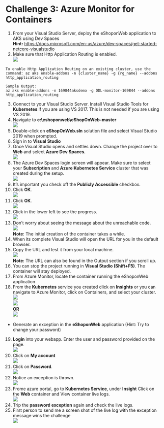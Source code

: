 # Challenge 3: Azure Monitor for Containers

1. From your Visual Studio Server, deploy the eShoponWeb application to AKS using Dev Spaces<br/>
**Hint:** https://docs.microsoft.com/en-us/azure/dev-spaces/get-started-netcore-visualstudio<br/>
2. Make sure that Http Application Routing is enabled.<br/>
   <img src="images/aks01.jpg"/><br/>
```   
To enable Http Application Routing on an existing cluster, use the command: az aks enable-addons -n {cluster_name} -g {rg_name} --addons http_application_routing
```
```
Sample Output:
az aks enable-addons -n 169844aksdemo -g ODL-monitor-169844 --addons http_application_routing
```
3. Connect to your Visual Studio Server. Install Visual Studio Tools for **Kubernetes** if you are using VS 2017. This is not needed if you are using VS 2019.<br/>
4. Navigate to **c:\eshoponweb\eShopOnWeb-master**<br/>
   <img src="images/eshop.jpg"/><br/>
5. Double-click on **eShopOnWeb.sln** solution file and select Visual Studio 2019 when prompted.<br/>
6. Sign in to **Visual Studio**<br/>
7. Once Visual Studio opens and settles down. Change the project over to **Web** and select **Azure Dev Spaces**.<br/>
   <img src="images/1.jpg"/><br/>
8. The Azure Dev Spaces login screen will appear. Make sure to select your **Subscription** and **Azure Kubernetes Service** cluster that was created during the setup.<br/>
   <img src="images/eshop2.jpg"/><br/>
9. It’s important you check off the **Publicly Accessible** checkbox.<br/>
10. Click **OK**.<br/>
   <img src="images/eshop1.jpg"/><br/>
11. Click **OK**.<br/>
   <img src="images/eshop3.jpg"/><br/>
12. Click in the lower left to see the progress.<br/>
   <img src="images/eshop4.jpg"/><br/>
13. Don’t worry about seeing the message about the unreachable code.<br/>
   <img src="images/eshop5.jpg"/><br/>
**Note:** The initial creation of the container takes a while.<br/>
14. When its complete Visual Studio will open the URL for you in the default browser.<br/>
15. Copy the URL and test it from your local machine.<br/>
   <img src="images/eshop7.jpg"/><br/>
**Note:** The URL can also be found in the Output section if you scroll up.<br/>
16. You can stop the project running in **Visual Studio (Shift+F5)**. The container will stay deployed.<br/>
17. From Azure Monitor, locate the container running the eShoponWeb application<br/>
18. From the **Kubernetes** service you created click on **Insights** or you can navigate to Azure Monitor, click on Containers, and select your cluster.<br/>
   <img src="images/eshop8.jpg"/><br/>
   <img src="images/eshop9.jpg"/><br/>
 **OR**<br/>
   <img src="images/eshop10.jpg"/><br/>
 * Generate an exception in the **eShoponWeb** application
(Hint: Try to change your password)<br/>
19. **Login** into your webapp. Enter the user and password provided on the page.<br/>
   <img src="images/eshop11.jpg"/><br/>
20. Click on **My account**<br/>
   <img src="images/eshop12.jpg"/><br/>
21. Click on **Password**.<br/>
   <img src="images/eshop13.jpg"/><br/>
22. Notice an exception is thrown.<br/>
   <img src="images/eshop14.jpg"/><br/>
23. Frome azure portal, go to **Kubernetes Service**, under **Insight** Click on the **Web** container and View container live logs.<br/>
   <img src="images/eshop15.jpg"/><br/>
24. Trip the **password exception** again and check the live logs.<br/>
25. First person to send me a screen shot of the live log with the exception message wins the challenge<br/>
   <img src="images/aks16.jpg"/><br/>
